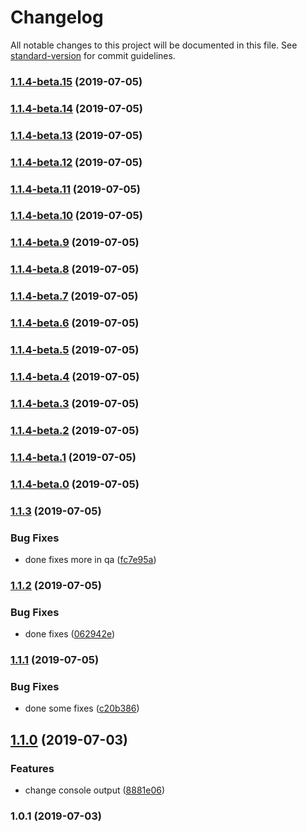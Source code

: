 # Changelog

All notable changes to this project will be documented in this file. See [standard-version](https://github.com/conventional-changelog/standard-version) for commit guidelines.

### [1.1.4-beta.15](https://github.com/shivamagl95/testing-package/compare/v1.1.4-beta.0...v1.1.4-beta.15) (2019-07-05)



### [1.1.4-beta.14](https://github.com/shivamagl95/testing-package/compare/v1.1.4-beta.0...v1.1.4-beta.14) (2019-07-05)



### [1.1.4-beta.13](https://github.com/shivamagl95/testing-package/compare/v1.1.4-beta.0...v1.1.4-beta.13) (2019-07-05)



### [1.1.4-beta.12](https://github.com/shivamagl95/testing-package/compare/v1.1.4-beta.0...v1.1.4-beta.12) (2019-07-05)



### [1.1.4-beta.11](https://github.com/shivamagl95/testing-package/compare/v1.1.4-beta.0...v1.1.4-beta.11) (2019-07-05)



### [1.1.4-beta.10](https://github.com/shivamagl95/testing-package/compare/v1.1.4-beta.0...v1.1.4-beta.10) (2019-07-05)



### [1.1.4-beta.9](https://github.com/shivamagl95/testing-package/compare/v1.1.4-beta.0...v1.1.4-beta.9) (2019-07-05)



### [1.1.4-beta.8](https://github.com/shivamagl95/testing-package/compare/v1.1.4-beta.0...v1.1.4-beta.8) (2019-07-05)



### [1.1.4-beta.7](https://github.com/shivamagl95/testing-package/compare/v1.1.4-beta.0...v1.1.4-beta.7) (2019-07-05)



### [1.1.4-beta.6](https://github.com/shivamagl95/testing-package/compare/v1.1.4-beta.0...v1.1.4-beta.6) (2019-07-05)



### [1.1.4-beta.5](https://github.com/shivamagl95/testing-package/compare/v1.1.4-beta.0...v1.1.4-beta.5) (2019-07-05)



### [1.1.4-beta.4](https://github.com/shivamagl95/testing-package/compare/v1.1.4-beta.0...v1.1.4-beta.4) (2019-07-05)



### [1.1.4-beta.3](https://github.com/shivamagl95/testing-package/compare/v1.1.4-beta.0...v1.1.4-beta.3) (2019-07-05)



### [1.1.4-beta.2](https://github.com/shivamagl95/testing-package/compare/v1.1.4-beta.0...v1.1.4-beta.2) (2019-07-05)



### [1.1.4-beta.1](https://github.com/shivamagl95/testing-package/compare/v1.1.4-beta.0...v1.1.4-beta.1) (2019-07-05)



### [1.1.4-beta.0](https://github.com/shivamagl95/testing-package/compare/v1.1.3...v1.1.4-beta.0) (2019-07-05)



### [1.1.3](https://github.com/shivamagl95/testing-package/compare/v1.1.2...v1.1.3) (2019-07-05)


### Bug Fixes

* done fixes more in qa ([fc7e95a](https://github.com/shivamagl95/testing-package/commit/fc7e95a))



### [1.1.2](https://github.com/shivamagl95/testing-package/compare/v1.1.1...v1.1.2) (2019-07-05)


### Bug Fixes

* done fixes ([062942e](https://github.com/shivamagl95/testing-package/commit/062942e))



### [1.1.1](https://github.com/shivamagl95/testing-package/compare/v1.1.0...v1.1.1) (2019-07-05)


### Bug Fixes

* done some fixes ([c20b386](https://github.com/shivamagl95/testing-package/commit/c20b386))



## [1.1.0](https://github.com/shivamagl95/testing-package/compare/v1.0.1...v1.1.0) (2019-07-03)


### Features

* change console output ([8881e06](https://github.com/shivamagl95/testing-package/commit/8881e06))



### 1.0.1 (2019-07-03)
